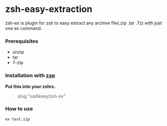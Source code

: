 # zsh-easy-extraction
zsh-ex is plugin for zsh to easy extract any archive file(.zip .tar .7z) with just one ex command.

### Prerequisites
- unzip
- tar 
- 7-zip

### Installation with [zap](https://github.com/zap-zsh/zap)
**Put this into your zshrc.**
> plug "sadikeey/zsh-ex"

### How to use 
```bash
ex test.zip
```

